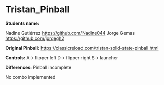 # Tristan_Pinball

**Students name:**

Nadine Gutiérrez      https://github.com/Nadine044
Jorge Gemas           https://github.com/jorgegh2

**Original Pinball:**
https://classicreload.com/tristan-solid-state-pinball.html

**Controls:**
A-> flipper left
D-> flipper right
S-> launcher

**Differences:**
Pinball incomplete

No combo implemented
